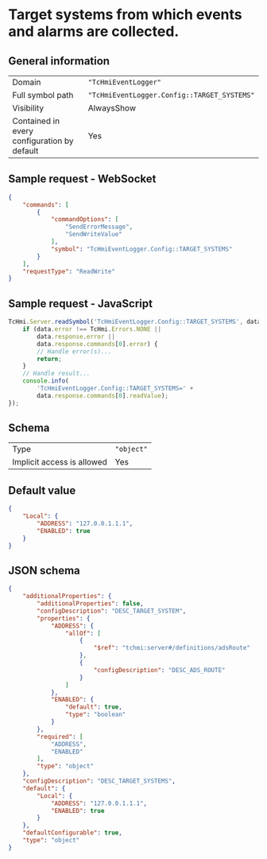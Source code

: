 # Target systems from which events and alarms are collected.

## General information

|  |  |
| - | - |
| Domain | `"TcHmiEventLogger"` |
| Full symbol path | `"TcHmiEventLogger.Config::TARGET_SYSTEMS"` |
| Visibility | AlwaysShow |
| Contained in every configuration by default | Yes |

## Sample request - WebSocket

```json
{
    "commands": [
        {
            "commandOptions": [
                "SendErrorMessage",
                "SendWriteValue"
            ],
            "symbol": "TcHmiEventLogger.Config::TARGET_SYSTEMS"
        }
    ],
    "requestType": "ReadWrite"
}
```

## Sample request - JavaScript

```javascript
TcHmi.Server.readSymbol('TcHmiEventLogger.Config::TARGET_SYSTEMS', data => {
    if (data.error !== TcHmi.Errors.NONE ||
        data.response.error ||
        data.response.commands[0].error) {
        // Handle error(s)...
        return;
    }
    // Handle result...
    console.info(
        'TcHmiEventLogger.Config::TARGET_SYSTEMS=' +
        data.response.commands[0].readValue);
});
```

## Schema

|  |  |
| - | - |
| Type | `"object"` |
| Implicit access is allowed | Yes |

## Default value

```json
{
    "Local": {
        "ADDRESS": "127.0.0.1.1.1",
        "ENABLED": true
    }
}
```

## JSON schema

```json
{
    "additionalProperties": {
        "additionalProperties": false,
        "configDescription": "DESC_TARGET_SYSTEM",
        "properties": {
            "ADDRESS": {
                "allOf": [
                    {
                        "$ref": "tchmi:server#/definitions/adsRoute"
                    },
                    {
                        "configDescription": "DESC_ADS_ROUTE"
                    }
                ]
            },
            "ENABLED": {
                "default": true,
                "type": "boolean"
            }
        },
        "required": [
            "ADDRESS",
            "ENABLED"
        ],
        "type": "object"
    },
    "configDescription": "DESC_TARGET_SYSTEMS",
    "default": {
        "Local": {
            "ADDRESS": "127.0.0.1.1.1",
            "ENABLED": true
        }
    },
    "defaultConfigurable": true,
    "type": "object"
}
```
